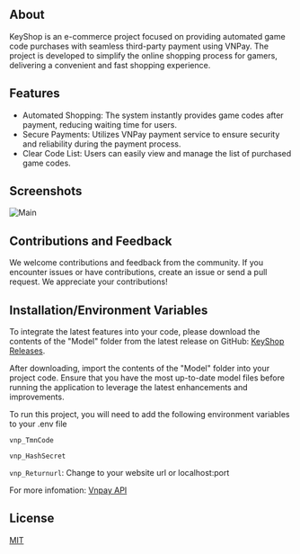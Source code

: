 
## About

KeyShop is an e-commerce project focused on providing automated game code purchases with seamless third-party payment using VNPay. The project is developed to simplify the online shopping process for gamers, delivering a convenient and fast shopping experience.

## Features
- Automated Shopping: The system instantly provides game codes after payment, reducing waiting time for users.
- Secure Payments: Utilizes VNPay payment service to ensure security and reliability during the payment process.
- Clear Code List: Users can easily view and manage the list of purchased game codes.

## Screenshots
![Main](https://i.imgur.com/9MrELOX.png)

## Contributions and Feedback
We welcome contributions and feedback from the community. If you encounter issues or have contributions, create an issue or send a pull request. We appreciate your contributions!


## Installation/Environment Variables


To integrate the latest features into your code, please download the contents of the "Model" folder from the latest release on GitHub: [KeyShop Releases](https://github.com/dokimkhanh/KeyShop/releases/).

After downloading, import the contents of the "Model" folder into your project code. Ensure that you have the most up-to-date model files before running the application to leverage the latest enhancements and improvements.

To run this project, you will need to add the following environment variables to your .env file

`vnp_TmnCode`

`vnp_HashSecret`

`vnp_Returnurl`: Change to your website url or localhost:port

For more infomation: [Vnpay API](https://sandbox.vnpayment.vn/apis/)

## License
[MIT](https://opensource.org/license/mit/)


